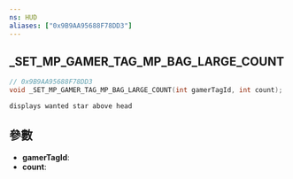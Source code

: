 ```yaml
---
ns: HUD
aliases: ["0x9B9AA95688F78DD3"]
---
```

## _SET_MP_GAMER_TAG_MP_BAG_LARGE_COUNT

```c
// 0x9B9AA95688F78DD3
void _SET_MP_GAMER_TAG_MP_BAG_LARGE_COUNT(int gamerTagId, int count);
```

```
displays wanted star above head  
```

## 參數
* **gamerTagId**: 
* **count**: 

